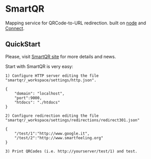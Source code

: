 # SmartQR
      
  Mapping service for QRCode-to-URL redirection.
  built on [node](http://nodejs.org) and [Connect](http://github.com/senchalabs/connect).
  

## QuickStart

Please, visit [SmartQR site](http://www.smartfeeling.org/smartqr)
for more details and news.
	
Start with SmartQR is very easy:

	1) Configure HTTP server editing the file "smartqr/_workspace/settings/http.json".
	
	{
		"domain": "localhost",
		"port":9000,
		"htdocs": "./htdocs"
	}

	2) Configure redirection editing the file "smartqr/_workspace/settings/redirections/redirect301.json"
	
	{
		"/test/1":"http://www.google.it",
		"/test/2":"http://www.smartfeeling.org"
	}
	
	3) Print QRCodes (i.e. http://yourserver/test/1) and test.